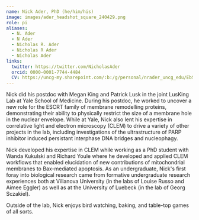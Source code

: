 ```yaml
---
name: Nick Ader, PhD (he/him/his)
image: images/ader_headshot_square_240429.png
role: pi
aliases:
  - N. Ader
  - N Ader
  - Nicholas R. Ader
  - Nicholas R Ader
  - Nicholas Ader
links:
  twitter: https://twitter.com/NicholasAder
  orcid: 0000-0001-7744-4484
  CV: https://uncg-my.sharepoint.com/:b:/g/personal/nrader_uncg_edu/EbSd12IIPkdHtrU1jheOkLwB5QSNjWPu5FdcASK7Pl7tKw?e=8lBKTV
---
```

Nick did his postdoc with Megan King and Patrick Lusk in the joint LusKing Lab at Yale School of Medicine. During his postdoc, he worked to uncover a new role for the ESCRT family of membrane remodelling proteins, demonstrating their ability to physically restrict the size of a membrane hole in the nuclear envelope. While at Yale, Nick also lent his expertise in correlative light and electron microscopy (CLEM) to drive a variety of other projects in the lab, including investigations of the ultrastructure of PARP inhibitor induced persistant interphase DNA bridges and nucleophagy. 

Nick developed his expertise in CLEM while working as a PhD student with Wanda Kukulski and Richard Youle where he developed and applied CLEM workflows that enabled elucidation of new contributions of mitochondrial membranes to Bax-mediated apoptosis. As an undergraduate, Nick's first foray into biological research came from formative undergraduate research experiences both at Villanova University (in the labs of Louise Russo and Aimee Eggler) as well as at the University of Luebeck (in the lab of Georg Sczakiel). 

Outside of the lab, Nick enjoys bird watching, baking, and table-top games of all sorts.
